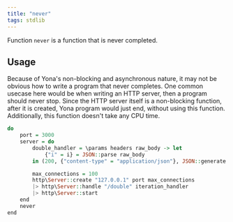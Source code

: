 ```yaml
---
title: "never"
tags: stdlib
---
```


Function `never` is a function that is never completed.

## Usage
Because of Yona's non-blocking and asynchronous nature, it may not be obvious how to write a program that never completes. One common usecase here would be when writing an HTTP server, then a program should never stop. Since the HTTP server itself is a non-blocking function, after it is created, Yona program would just end, without using this function. Additionally, this function doesn't take any CPU time.

```haskell
do
    port = 3000
    server = do
        double_handler = \params headers raw_body -> let
            {"i" = i} = JSON::parse raw_body
        in (200, {"content-type" = "application/json"}, JSON::generate {"result" = 2 * i})

        max_connections = 100
        http\Server::create "127.0.0.1" port max_connections
        |> http\Server::handle "/double" iteration_handler
        |> http\Server::start
    end
    never
end
```
